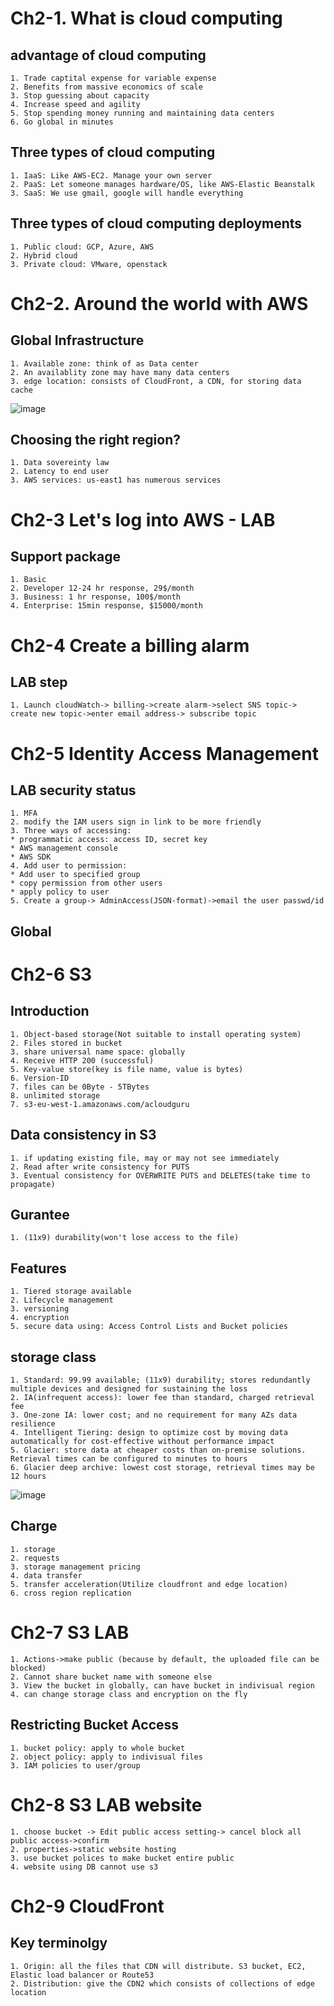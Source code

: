 # Ch2-1.  What is cloud computing
##  advantage of cloud computing
    1. Trade captital expense for variable expense
    2. Benefits from massive economics of scale
    3. Stop guessing about capacity
    4. Increase speed and agility
    5. Stop spending money running and maintaining data centers
    6. Go global in minutes
##  Three types of cloud computing
    1. IaaS: Like AWS-EC2. Manage your own server
    2. PaaS: Let someone manages hardware/OS, like AWS-Elastic Beanstalk
    3. SaaS: We use gmail, google will handle everything
##  Three types of cloud computing deployments
    1. Public cloud: GCP, Azure, AWS
    2. Hybrid cloud
    3. Private cloud: VMware, openstack
# Ch2-2. Around the world with AWS
##  Global Infrastructure
    1. Available zone: think of as Data center
    2. An availablity zone may have many data centers
    3. edge location: consists of CloudFront, a CDN, for storing data cache
![image](https://github.com/chialin-liu/AWS_StudyPlan/blob/master/CloudPractitioner/AZRegion.png)
    
##  Choosing the right region?
    1. Data sovereinty law
    2. Latency to end user
    3. AWS services: us-east1 has numerous services

# Ch2-3 Let's log into AWS - LAB     
##  Support package
    1. Basic
    2. Developer 12-24 hr response, 29$/month
    3. Business: 1 hr response, 100$/month
    4. Enterprise: 15min response, $15000/month
# Ch2-4 Create a billing alarm
## LAB step
    1. Launch cloudWatch-> billing->create alarm->select SNS topic-> create new topic->enter email address-> subscribe topic

# Ch2-5 Identity Access Management
## LAB security status
    1. MFA
    2. modify the IAM users sign in link to be more friendly
    3. Three ways of accessing: 
    * programmatic access: access ID, secret key
    * AWS management console
    * AWS SDK
    4. Add user to permission: 
    * Add user to specified group
    * copy permission from other users
    * apply policy to user
    5. Create a group-> AdminAccess(JSON-format)->email the user passwd/id 
## Global     

# Ch2-6 S3
## Introduction
    1. Object-based storage(Not suitable to install operating system)
    2. Files stored in bucket
    3. share universal name space: globally
    4. Receive HTTP 200 (successful)
    5. Key-value store(key is file name, value is bytes)
    6. Version-ID
    7. files can be 0Byte - 5TBytes
    8. unlimited storage
    7. s3-eu-west-1.amazonaws.com/acloudguru

## Data consistency in S3
    1. if updating existing file, may or may not see immediately
    2. Read after write consistency for PUTS
    3. Eventual consistency for OVERWRITE PUTS and DELETES(take time to propagate)
## Gurantee
    1. (11x9) durability(won't lose access to the file)
## Features
    1. Tiered storage available
    2. Lifecycle management
    3. versioning
    4. encryption
    5. secure data using: Access Control Lists and Bucket policies
## storage class
    1. Standard: 99.99 available; (11x9) durability; stores redundantly multiple devices and designed for sustaining the loss
    2. IA(infrequent access): lower fee than standard, charged retrieval fee
    3. One-zone IA: lower cost; and no requirement for many AZs data resilience
    4. Intelligent Tiering: design to optimize cost by moving data automatically for cost-effective without performance impact
    5. Glacier: store data at cheaper costs than on-premise solutions. Retrieval times can be configured to minutes to hours
    6. Glacier deep archive: lowest cost storage, retrieval times may be 12 hours
![image](https://github.com/chialin-liu/AWS_StudyPlan/blob/master/CloudPractitioner/s3_class.png)    

## Charge
    1. storage
    2. requests
    3. storage management pricing
    4. data transfer
    5. transfer acceleration(Utilize cloudfront and edge location)
    6. cross region replication
    
# Ch2-7 S3 LAB
    1. Actions->make public (because by default, the uploaded file can be blocked)
    2. Cannot share bucket name with someone else
    3. View the bucket in globally, can have bucket in indivisual region
    4. can change storage class and encryption on the fly
## Restricting Bucket Access    
    1. bucket policy: apply to whole bucket
    2. object policy: apply to indivisual files
    3. IAM policies to user/group
# Ch2-8 S3 LAB website
    1. choose bucket -> Edit public access setting-> cancel block all public access->confirm
    2. properties->static website hosting
    3. use bucket polices to make bucket entire public
    4. website using DB cannot use s3
# Ch2-9 CloudFront
## Key terminolgy
    1. Origin: all the files that CDN will distribute. S3 bucket, EC2, Elastic load balancer or Route53
    2. Distribution: give the CDN2 which consists of collections of edge location
